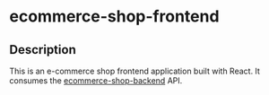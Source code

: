# ecommerce-shop-frontend

## Description
This is an e-commerce shop frontend application built with React. It consumes the [ecommerce-shop-backend]() API.
